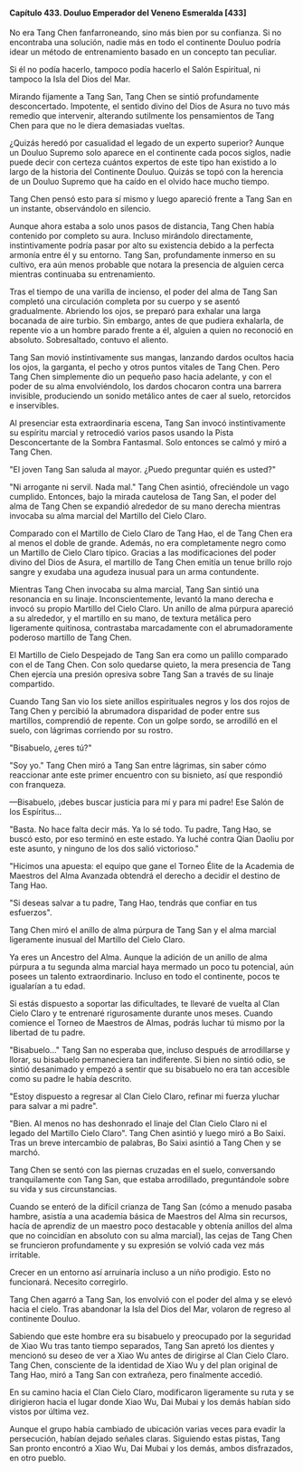 
#### Capítulo 433. Douluo Emperador del Veneno Esmeralda [433]


No era Tang Chen fanfarroneando, sino más bien por su confianza. Si no encontraba una solución, nadie más en todo el continente Douluo podría idear un método de entrenamiento basado en un concepto tan peculiar.

Si él no podía hacerlo, tampoco podía hacerlo el Salón Espiritual, ni tampoco la Isla del Dios del Mar.

Mirando fijamente a Tang San, Tang Chen se sintió profundamente desconcertado. Impotente, el sentido divino del Dios de Asura no tuvo más remedio que intervenir, alterando sutilmente los pensamientos de Tang Chen para que no le diera demasiadas vueltas.

¿Quizás heredó por casualidad el legado de un experto superior? Aunque un Douluo Supremo solo aparece en el continente cada pocos siglos, nadie puede decir con certeza cuántos expertos de este tipo han existido a lo largo de la historia del Continente Douluo. Quizás se topó con la herencia de un Douluo Supremo que ha caído en el olvido hace mucho tiempo.

Tang Chen pensó esto para sí mismo y luego apareció frente a Tang San en un instante, observándolo en silencio.

Aunque ahora estaba a solo unos pasos de distancia, Tang Chen había contenido por completo su aura. Incluso mirándolo directamente, instintivamente podría pasar por alto su existencia debido a la perfecta armonía entre él y su entorno. Tang San, profundamente inmerso en su cultivo, era aún menos probable que notara la presencia de alguien cerca mientras continuaba su entrenamiento.

Tras el tiempo de una varilla de incienso, el poder del alma de Tang San completó una circulación completa por su cuerpo y se asentó gradualmente. Abriendo los ojos, se preparó para exhalar una larga bocanada de aire turbio. Sin embargo, antes de que pudiera exhalarla, de repente vio a un hombre parado frente a él, alguien a quien no reconoció en absoluto. Sobresaltado, contuvo el aliento.

Tang San movió instintivamente sus mangas, lanzando dardos ocultos hacia los ojos, la garganta, el pecho y otros puntos vitales de Tang Chen. Pero Tang Chen simplemente dio un pequeño paso hacia adelante, y con el poder de su alma envolviéndolo, los dardos chocaron contra una barrera invisible, produciendo un sonido metálico antes de caer al suelo, retorcidos e inservibles.

Al presenciar esta extraordinaria escena, Tang San invocó instintivamente su espíritu marcial y retrocedió varios pasos usando la Pista Desconcertante de la Sombra Fantasmal. Solo entonces se calmó y miró a Tang Chen.

"El joven Tang San saluda al mayor. ¿Puedo preguntar quién es usted?"

"Ni arrogante ni servil. Nada mal." Tang Chen asintió, ofreciéndole un vago cumplido. Entonces, bajo la mirada cautelosa de Tang San, el poder del alma de Tang Chen se expandió alrededor de su mano derecha mientras invocaba su alma marcial del Martillo del Cielo Claro.

Comparado con el Martillo de Cielo Claro de Tang Hao, el de Tang Chen era al menos el doble de grande. Además, no era completamente negro como un Martillo de Cielo Claro típico. Gracias a las modificaciones del poder divino del Dios de Asura, el martillo de Tang Chen emitía un tenue brillo rojo sangre y exudaba una agudeza inusual para un arma contundente.

Mientras Tang Chen invocaba su alma marcial, Tang San sintió una resonancia en su linaje. Inconscientemente, levantó la mano derecha e invocó su propio Martillo del Cielo Claro. Un anillo de alma púrpura apareció a su alrededor, y el martillo en su mano, de textura metálica pero ligeramente quitinosa, contrastaba marcadamente con el abrumadoramente poderoso martillo de Tang Chen.

El Martillo de Cielo Despejado de Tang San era como un palillo comparado con el de Tang Chen. Con solo quedarse quieto, la mera presencia de Tang Chen ejercía una presión opresiva sobre Tang San a través de su linaje compartido.

Cuando Tang San vio los siete anillos espirituales negros y los dos rojos de Tang Chen y percibió la abrumadora disparidad de poder entre sus martillos, comprendió de repente. Con un golpe sordo, se arrodilló en el suelo, con lágrimas corriendo por su rostro.

"Bisabuelo, ¿eres tú?"

"Soy yo." Tang Chen miró a Tang San entre lágrimas, sin saber cómo reaccionar ante este primer encuentro con su bisnieto, así que respondió con franqueza.

—Bisabuelo, ¡debes buscar justicia para mí y para mi padre! Ese Salón de los Espíritus...

"Basta. No hace falta decir más. Ya lo sé todo. Tu padre, Tang Hao, se buscó esto, por eso terminó en este estado. Ya luché contra Qian Daoliu por este asunto, y ninguno de los dos salió victorioso."

"Hicimos una apuesta: el equipo que gane el Torneo Élite de la Academia de Maestros del Alma Avanzada obtendrá el derecho a decidir el destino de Tang Hao.

"Si deseas salvar a tu padre, Tang Hao, tendrás que confiar en tus esfuerzos".

Tang Chen miró el anillo de alma púrpura de Tang San y el alma marcial ligeramente inusual del Martillo del Cielo Claro.

Ya eres un Ancestro del Alma. Aunque la adición de un anillo de alma púrpura a tu segunda alma marcial haya mermado un poco tu potencial, aún posees un talento extraordinario. Incluso en todo el continente, pocos te igualarían a tu edad.

Si estás dispuesto a soportar las dificultades, te llevaré de vuelta al Clan Cielo Claro y te entrenaré rigurosamente durante unos meses. Cuando comience el Torneo de Maestros de Almas, podrás luchar tú mismo por la libertad de tu padre.

"Bisabuelo..." Tang San no esperaba que, incluso después de arrodillarse y llorar, su bisabuelo permaneciera tan indiferente. Si bien no sintió odio, se sintió desanimado y empezó a sentir que su bisabuelo no era tan accesible como su padre le había descrito.

"Estoy dispuesto a regresar al Clan Cielo Claro, refinar mi fuerza y ​​luchar para salvar a mi padre".

"Bien. Al menos no has deshonrado el linaje del Clan Cielo Claro ni el legado del Martillo Cielo Claro". Tang Chen asintió y luego miró a Bo Saixi. Tras un breve intercambio de palabras, Bo Saixi asintió a Tang Chen y se marchó.

Tang Chen se sentó con las piernas cruzadas en el suelo, conversando tranquilamente con Tang San, que estaba arrodillado, preguntándole sobre su vida y sus circunstancias.

Cuando se enteró de la difícil crianza de Tang San (cómo a menudo pasaba hambre, asistía a una academia básica de Maestros del Alma sin recursos, hacía de aprendiz de un maestro poco destacable y obtenía anillos del alma que no coincidían en absoluto con su alma marcial), las cejas de Tang Chen se fruncieron profundamente y su expresión se volvió cada vez más irritable.

Crecer en un entorno así arruinaría incluso a un niño prodigio. Esto no funcionará. Necesito corregirlo.

Tang Chen agarró a Tang San, los envolvió con el poder del alma y se elevó hacia el cielo. Tras abandonar la Isla del Dios del Mar, volaron de regreso al continente Douluo.

Sabiendo que este hombre era su bisabuelo y preocupado por la seguridad de Xiao Wu tras tanto tiempo separados, Tang San apretó los dientes y mencionó su deseo de ver a Xiao Wu antes de dirigirse al Clan Cielo Claro. Tang Chen, consciente de la identidad de Xiao Wu y del plan original de Tang Hao, miró a Tang San con extrañeza, pero finalmente accedió.

En su camino hacia el Clan Cielo Claro, modificaron ligeramente su ruta y se dirigieron hacia el lugar donde Xiao Wu, Dai Mubai y los demás habían sido vistos por última vez.

Aunque el grupo había cambiado de ubicación varias veces para evadir la persecución, habían dejado señales claras. Siguiendo estas pistas, Tang San pronto encontró a Xiao Wu, Dai Mubai y los demás, ambos disfrazados, en otro pueblo.